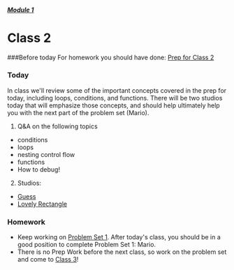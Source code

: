 ##### [Module 1](../..)
# Class 2

###Before today
For homework you should have done: [Prep for Class 2](../class2-prep)

### Today

In class we'll review some of the important concepts covered in the prep for today, including loops, conditions, and functions. There will be two studios today that will emphasize those concepts, and should help ultimately help you with the next part of the problem set (Mario). 

1. Q&A on the following topics
 * conditions
 * loops 
 * nesting control flow
 * functions
 * How to debug!


2. Studios:
  * [Guess](../studios/guess)
  * [Lovely Rectangle](../studios/rectangle)

### Homework
* Keep working on [Problem Set 1](../problem-set). After today's class, you should be in a good position to complete Problem Set 1: Mario. 
* There is no Prep Work before the next class, so work on the problem set and come to [Class 3](../class3)!
